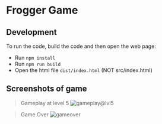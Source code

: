 # Frogger Game

## Development

To run the code, build the code and then open the web page:

- Run `npm install`
- Run `npm run build`
- Open the html file `dist/index.html` (NOT src/index.html)

## Screenshots of game

> Gameplay at level 5
![gameplay@lvl5](https://user-images.githubusercontent.com/48679943/210057913-c5b9d8ea-bafb-4c0a-9718-176e94c6b4f5.png)

> Game Over
![gameover](https://user-images.githubusercontent.com/48679943/210057907-b1d52207-084a-4246-9a02-cdb490b37aea.png)
